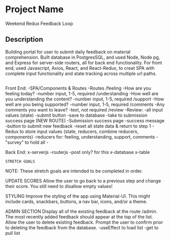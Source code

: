 # Project Name

Weekend Redux Feedback Loop
## Description

Building portal for user to submit daily feedback on material comprehension. Built database in PostgresSQL, and used Node, Node pg, and Express for server-side routers, all for back end functionality. For front end, used Javascript, Axios, React, and React-Redux, to creat SPA with complete input functionality and state tracking across multiple url paths.



##

<!-- BUILD INFO GOES HERE -->



Front End:
    -SPA/Components & Routes
        -Routes
            /feeling
                -How are you feeling today?
                    -number input, 1-5, required
            /understanding
                -How well are you understanding the content?
                    -number input, 1-5, required
            /support
                -How well are you being supported?
                    -number input, 1-5, required
            /comments
                -Any comments you want to leave?
                    -text, not required
            /review
                -Review:
                    -all input values (state)
                    -submit button
                        -save to database
                        -take to submission success page (NEW ROUTE)
                            -Submission success page
                            -success message
                            -button to submit new feedback
                                -reset all state data & return to step 1
    -Redux to store input values (state, reducers, combine reducers, components)
        -reducers for: feeling, understanding, support, comments 
        -"survey" to hold all
        -

Back End:
    x-serverjs
    -routerjs
        -post only? for this 
    x-database
        x-table
    



    STRETCH GOALS
NOTE: These stretch goals are intended to be completed in order.

UPDATE SCORES
Allow the user to go back to a previous step and change their score. You still need to disallow empty values!

STYLING
Improve the styling of the app using Material-UI. This might include cards, snackbars, buttons, a nav bar, icons, and/or a theme.

ADMIN SECTION
Display all of the existing feedback at the route /admin. The most recently added feedback should appear at the top of the list. Allow the user to delete existing feedback. Prompt the user to confirm prior to deleting the feedback from the database.
    -useEffect to load list
    -get to pull list
